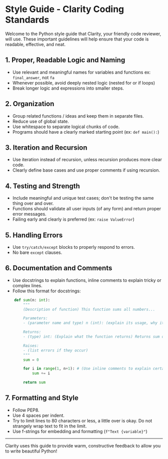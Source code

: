 # Style Guide - Clarity Coding Standards

Welcome to the Python style guide that Clarity, your friendly code reviewer, will use. 
These important guidelines will help ensure that your code is readable, effective, and neat. 

## 1. Proper, Readable Logic and Naming
- Use relevant and meaningful names for variables and functions ex: `final_answer`, not `fa`
- Whenever possible, avoid deeply nested logic (nested for or if loops)
- Break longer logic and expressions into smaller steps. 

## 2. Organization
- Group related functions / ideas and keep them in separate files.
- Reduce use of global state.
- Use whitespace to separate logical chunks of code.
- Programs should have a clearly marked starting point (ex: `def main():`)

## 3. Iteration and Recursion
- Use iteration instead of recursion, unless recursion produces more clear code.
- Clearly define base cases and use proper comments if using recursion.

## 4. Testing and Strength
- Include meaningful and unique test cases; don't be testing the same thing over and over.
- Functions should validate all user inputs (of any form) and return proper error messages.
- Failing early and clearly is preferred (ex: `raise ValueError`)

## 5. Handling Errors
- Use `try/catch/except` blocks to properly respond to errors. 
- No bare `except` clauses.

## 6. Documentation and Comments
- Use docstrings to explain functions, inline comments to explain tricky or complex lines.
- Follow this format for docstrings: 
```python
    def sum(n: int):
        """
        (Description of function) This function sums all numbers...

        Parameters:
        - (parameter name and type) n (int): (explain its usage, why its used, where its used) Sums from 1 to n...

        Returns:
        - (type) int: (Explain what the function returns) Returns sum of numbers...

        Raises:
        - (list errors if they occur)
        """
        sum = 0

        for i in range(1, n+1): # (Use inline comments to explain certain lines) Iterating through numbers from 1 to n...
            sum += i

        return sum
```

## 7. Formatting and Style
- Follow PEP8.
- Use 4 spaces per indent.
- Try to limit lines to 80 characters or less, a little over is okay. Do not strangely wrap text to fit in the limit.
- Use f-strings for embedding and formatting (`f"Text {variable}"`)

---

Clarity uses this guide to provide warm, constructive feedback to allow you to write beautiful Python!
